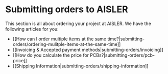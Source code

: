 <!-- --- title: Submitting orders to AISLER -->
# Submitting orders to AISLER
This section is all about ordering your project at AISLER. We have the following articles for you:

- [[How can I order multiple items at the same time?|submitting-orders/ordering-mulitple-items-at-the-same-time]]
- [[Invoicing & Accepted payment methods|submitting-orders/invoicing]]
- [[How do you calculate the price for PCBs?|submitting-orders/pcb-price]]
- [[Shipping Information|submitting-orders/shipping-information]]


